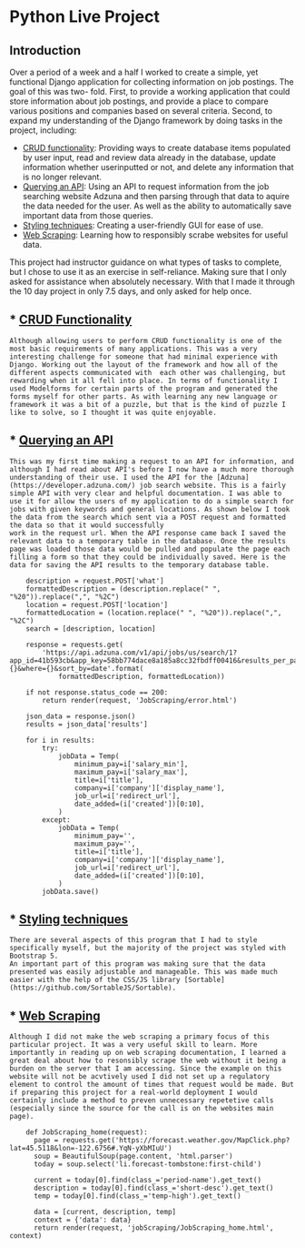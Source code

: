 # Python Live Project

## Introduction
Over a period of a week and a half I worked to create a simple, yet functional Django application for collecting information on job postings. The goal of this was two-
fold.
  First, to provide a working application that could store information about job postings, and provide a place to compare various positions and companies based 
  on several criteria. 
  Second, to expand my understanding of the Django framework by doing tasks in the project, including:
* [CRUD functionality](#CRUD-functionality): Providing ways to create database items populated by user input, read and review data already in the database, update information whether userinputted or not, and delete any information that is no longer relevant.
* [Querying an API](#query-API): Using an API to request information from the job searching website Adzuna and then parsing through that data to aquire the data needed for the user. As well as the ability to automatically save important data from those queries.
* [Styling techniques](#CSS-techniques): Creating a user-friendly GUI for ease of use.
* [Web Scraping](#web-scraping): Learning how to responsibly scrabe websites for useful data.
    
 This project had instructor guidance on what types of tasks to complete, but I chose to use it as an exercise in self-reliance. Making sure that I only asked for
 assistance when absolutely necessary. With that I made it through the 10 day project in only 7.5 days, and only asked for help once.
 
## * [CRUD Functionality](#CRUD-functionality)
    Although allowing users to perform CRUD functionality is one of the most basic requirements of many applications. This was a very interesting challenge for someone that had minimal experience with Django. Working out the layout of the framework and how all of the different aspects communicated with  each other was challenging, but rewarding when it all fell into place. In terms of functionality I used Modelforms for certain parts of the program and generated the forms myself for other parts. As with learning any new language or framework it was a bit of a puzzle, but that is the kind of puzzle I like to solve, so I thought it was quite enjoyable.

## * [Querying an API](#query-API)
    This was my first time making a request to an API for information, and although I had read about API's before I now have a much more thorough understanding of their use. I used the API for the [Adzuna](https://developer.adzuna.com/) job search website. This is a fairly simple API with very clear and helpful documentation. I was able to use it for allow the users of my application to do a simple search for jobs with given keywords and general locations. As shown below I took the data from the search which sent via a POST request and formatted the data so that it would successfully
    work in the request url. When the API response came back I saved the relevant data to a temporary table in the database. Once the results page was loaded those data would be pulled and populate the page each filling a form so that they could be individually saved. Here is the data for saving the API results to the temporary database table.

        description = request.POST['what']
        formattedDescription = (description.replace(" ", "%20")).replace(",", "%2C")
        location = request.POST['location']
        formattedLocation = (location.replace(" ", "%20")).replace(",", "%2C")
        search = [description, location]

        response = requests.get(
            'https://api.adzuna.com/v1/api/jobs/us/search/1?app_id=41b593cb&app_key=58bb774dace8a185a8cc32fbdff00416&results_per_page=5&what={}&where={}&sort_by=date'.format(
                formattedDescription, formattedLocation))

        if not response.status_code == 200:
            return render(request, 'JobScraping/error.html')

        json_data = response.json()
        results = json_data['results']

        for i in results:
            try:
                jobData = Temp(
                    minimum_pay=i['salary_min'],
                    maximum_pay=i['salary_max'],
                    title=i['title'],
                    company=i['company']['display_name'],
                    job_url=i['redirect_url'],
                    date_added=(i['created'])[0:10],
                )
            except:
                jobData = Temp(
                    minimum_pay='',
                    maximum_pay='',
                    title=i['title'],
                    company=i['company']['display_name'],
                    job_url=i['redirect_url'],
                    date_added=(i['created'])[0:10],
                )
            jobData.save()


 ## * [Styling techniques](#CSS-techniques)
    There are several aspects of this program that I had to style specifically myself, but the majority of the project was styled with Bootstrap 5.
    An important part of this program was making sure that the data presented was easily adjustable and manageable. This was made much easier with the help of the CSS/JS library [Sortable](https://github.com/SortableJS/Sortable).



 ## * [Web Scraping](#web-scraping)
    Although I did not make the web scraping a primary focus of this particular project. It was a very useful skill to learn. More importantly in reading up on web scraping documentation, I learned a great deal about how to resonsibly scrape the web without it being a burden on the server that I am accessing. Since the example on this website will not be acvtively used I did not set up a regulatory element to control the amount of times that request would be made. But if preparing this project for a real-world deployment I would certainly include a method to preven unnecessary repetetive calls (especially since the source for the call is on the websites main page).

        def JobScraping_home(request):
          page = requests.get('https://forecast.weather.gov/MapClick.php?lat=45.5118&lon=-122.6756#.YqN-yXbMIuU')
          soup = BeautifulSoup(page.content, 'html.parser')
          today = soup.select('li.forecast-tombstone:first-child')

          current = today[0].find(class_='period-name').get_text()
          description = today[0].find(class_='short-desc').get_text()
          temp = today[0].find(class_='temp-high').get_text()

          data = [current, description, temp]
          context = {'data': data}
          return render(request, 'jobScraping/JobScraping_home.html', context)
        

